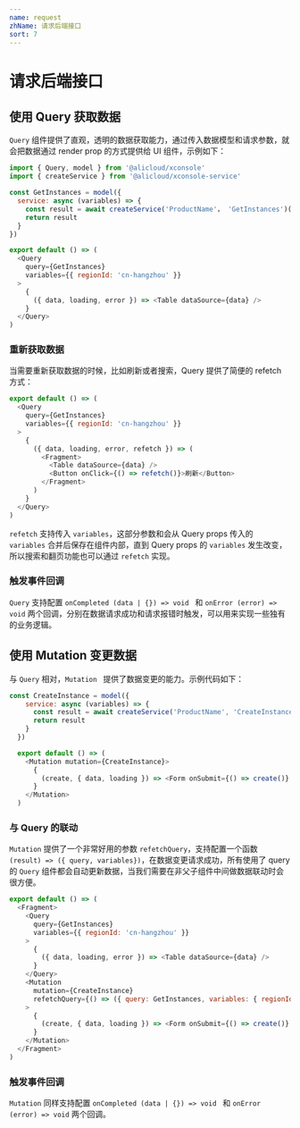 ```yaml
---
name: request
zhName: 请求后端接口
sort: 7
---
```


# 请求后端接口

## 使用 Query 获取数据

`Query` 组件提供了直观，透明的数据获取能力，通过传入数据模型和请求参数，就会把数据通过 render prop 的方式提供给 UI 组件，示例如下：

```js
import { Query, model } from '@alicloud/xconsole'
import { createService } from '@alicloud/xconsole-service'

const GetInstances = model({
  service: async (variables) => {
    const result = await createService('ProductName'， 'GetInstances')(variables)
    return result
  }
})

export default () => (
  <Query
    query={GetInstances}
    variables={{ regionId: 'cn-hangzhou' }}
  >
    {
      ({ data, loading, error }) => <Table dataSource={data} />
    }
  </Query>
)
```

### 重新获取数据
当需要重新获取数据的时候，比如刷新或者搜索，Query 提供了简便的 refetch 方式：

```js
export default () => (
  <Query
    query={GetInstances}
    variables={{ regionId: 'cn-hangzhou' }}
  >
    {
      ({ data, loading, error, refetch }) => (
	    <Fragment>
		  <Table dataSource={data} />
		  <Button onClick={() => refetch()}>刷新</Button>
		</Fragment>
	  )
    }
  </Query>
)
```
`refetch` 支持传入 `variables`，这部分参数和会从 Query props 传入的 `variables` 合并后保存在组件内部，直到 Query props 的 `variables` 发生改变，所以搜索和翻页功能也可以通过 `refetch` 实现。

### 触发事件回调
`Query` 支持配置 `onCompleted (data | {}) => void ` 和 `onError (error) => void` 两个回调，分别在数据请求成功和请求报错时触发，可以用来实现一些独有的业务逻辑。

## 使用 Mutation 变更数据
与 `Query` 相对，`Mutation ` 提供了数据变更的能力。示例代码如下：

```js
const CreateInstance = model({
    service: async (variables) => {
      const result = await createService('ProductName', 'CreateInstance')(variables)
      return result
    }
  })

  export default () => (
    <Mutation mutation={CreateInstance}>
      {
        (create, { data, loading }) => <Form onSubmit={() => create()} />
      }
    </Mutation>
  )
```

### 与 Query 的联动
`Mutation` 提供了一个非常好用的参数 `refetchQuery`，支持配置一个函数 `(result) => ({ query, variables})`，在数据变更请求成功，所有使用了 query 的 `Query` 组件都会自动更新数据，当我们需要在非父子组件中间做数据联动时会很方便。

```js
export default () => (
  <Fragment>
    <Query
      query={GetInstances}
      variables={{ regionId: 'cn-hangzhou' }}
    >
      {
        ({ data, loading, error }) => <Table dataSource={data} />
      }
    </Query>
    <Mutation 
      mutation={CreateInstance}
      refetchQuery={() => ({ query: GetInstances, variables: { regionId: 'cn-hangzhou' } })}
    >
      {
        (create, { data, loading }) => <Form onSubmit={() => create()} />
      }
    </Mutation>
  </Fragment>
)
```

### 触发事件回调
`Mutation` 同样支持配置 `onCompleted (data | {}) => void ` 和 `onError (error) => void` 两个回调。
